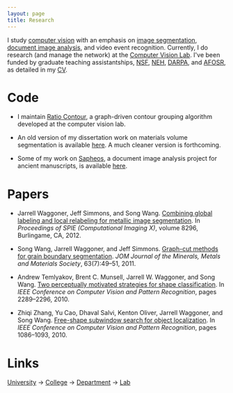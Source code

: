 ```yaml
---
layout: page
title: Research
---
```


I study [computer vision][1] with an emphasis on [image segmentation][2], [document image analysis][3], and video event recognition. Currently, I do research (and manage the network) at the [Computer Vision Lab][4]. I've been funded by graduate teaching assistantships, [NSF][5], [NEH][6], [DARPA][7], and [AFOSR][15], as detailed in my [CV](https://raw.github.com/malloc47/cv/master/cv.pdf).

# Code

- I maintain [Ratio Contour][16], a graph-driven contour grouping
  algorithm developed at the computer vision lab.
  
- An old version of my dissertation work on materials volume
  segmentation is available [here][17].  A much cleaner version is
  forthcoming.
  
- Some of my work on [Sapheos][18], a document image analysis project
  for ancient manuscripts, is available [here][19].

# Papers

- Jarrell Waggoner, Jeff Simmons, and Song Wang.
[Combining global labeling and local relabeling for metallic image segmentation][8].
In *Proceedings of SPIE (Computational Imaging X)*, volume 8296,
Burlingame, CA, 2012.

- Song Wang, Jarrell Waggoner, and Jeff Simmons.
[Graph-cut methods for grain boundary segmentation][9].  *JOM Journal
of the Minerals, Metals and Materials Society*, 63(7):49–51, 2011.

- Andrew Temlyakov, Brent C. Munsell, Jarrell W. Waggoner, and Song
Wang.
[Two perceptually motivated strategies for shape classification][10]. In
*IEEE Conference on Computer Vision and Pattern Recognition*, pages
2289–2296, 2010.

- Zhiqi Zhang, Yu Cao, Dhaval Salvi, Kenton Oliver, Jarrell Waggoner,
and Song Wang.
[Free-shape subwindow search for object localization][11]. In *IEEE
Conference on Computer Vision and Pattern Recognition*, pages
1086–1093, 2010.

# Links

[University][14] &rarr; [College][13] &rarr; [Department][12] &rarr; [Lab][4]

[1]:  http://en.wikipedia.org/wiki/Computer_vision
[2]:  http://en.wikipedia.org/wiki/Segmentation_%28image_processing%29
[3]:  http://www.ias.ac.in/sadhana/Pdf2002Feb/pe989.pdf
[4]:  http://cvl.cse.sc.edu
[5]:  http://www.gk12.org
[6]:  http://www.neh.gov/grants/guidelines/digitalhumanitiesstartup.html
[7]:  http://www.darpa.mil/
[8]:  http://spiedigitallibrary.org/proceedings/resource/2/psisdg/8296/1/829606_1
[9]:  http://cse.sc.edu/~songwang/document/jom11.pdf
[10]: http://cse.sc.edu/~songwang/document/cvpr10a.pdf
[11]: http://cse.sc.edu/~songwang/document/cvpr10b.pdf
[12]: http://www.cse.sc.edu
[13]: http://www.engr.sc.edu
[14]: http://www.sc.edu
[15]: http://www.wpafb.af.mil/afrl/afosr/
[16]: https://github.com/malloc47/ratio-contour
[17]: https://github.com/malloc47/matscicut
[18]: http://sapheos.org/
[19]: https://github.com/malloc47/digital-collation
